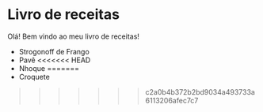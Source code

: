 # Livro de receitas

Olá! Bem vindo ao meu livro de receitas!

- Strogonoff de Frango
- Pavê
<<<<<<< HEAD
- Nhoque
=======
- Croquete
>>>>>>> c2a0b4b372b2bd9034a493733a6113206afec7c7
